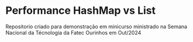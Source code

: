 # Performance HashMap vs List

Repositorio criado para demonstração em minicurso ministrado na Semana Nacional da Técnologia da Fatec Ourinhos em Out/2024